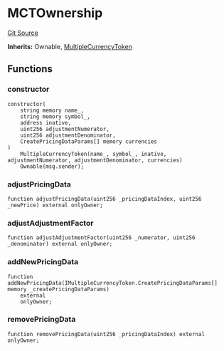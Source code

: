 # MCTOwnership
[Git Source](https://github.com//PermissionlessGames/degen-casino/blob/8c111e031dce22e9b3adb986428659289f9e12a7/src/token/ERC20/extensions/MCTOwnership.sol)

**Inherits:**
Ownable, [MultipleCurrencyToken](/src/token/ERC20/MultipleCurrencyToken.sol/contract.MultipleCurrencyToken.md)


## Functions
### constructor


```solidity
constructor(
    string memory name_,
    string memory symbol_,
    address inative,
    uint256 adjustmentNumerator,
    uint256 adjustmentDenominator,
    CreatePricingDataParams[] memory currencies
)
    MultipleCurrencyToken(name_, symbol_, inative, adjustmentNumerator, adjustmentDenominator, currencies)
    Ownable(msg.sender);
```

### adjustPricingData


```solidity
function adjustPricingData(uint256 _pricingDataIndex, uint256 _newPrice) external onlyOwner;
```

### adjustAdjustmentFactor


```solidity
function adjustAdjustmentFactor(uint256 _numerator, uint256 _denominator) external onlyOwner;
```

### addNewPricingData


```solidity
function addNewPricingData(IMultipleCurrencyToken.CreatePricingDataParams[] memory _createPricingDataParams)
    external
    onlyOwner;
```

### removePricingData


```solidity
function removePricingData(uint256 _pricingDataIndex) external onlyOwner;
```

